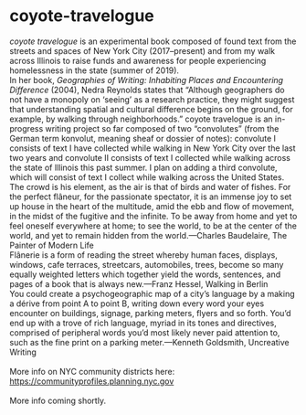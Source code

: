 # coyote-travelogue

<i>coyote travelogue</i> is an experimental book composed of found text from the streets and spaces of New York City (2017–present) and from my walk across Illinois to raise funds and awareness for people experiencing homelessness in the state (summer of 2019). 
<br>
In her book, <i>Geographies of Writing: Inhabiting Places and Encountering Difference</i> (2004), Nedra Reynolds states that “Although geographers do not have a monopoly on ‘seeing’ as a research practice, they might suggest that understanding spatial and cultural difference begins on the ground, for example, by walking through neighborhoods.” coyote travelogue is an in-progress writing project so far composed of two “convolutes” (from the German term konvolut, meaning sheaf or dossier of notes): convolute I consists of text I have collected while walking in New York City over the last two years and convolute II consists of text I collected while walking across the state of Illinois this past summer. I plan on adding a third convolute, which will consist of text I collect while walking across the United States.
<br>
The crowd is his element, as the air is that of birds and water of fishes. For the perfect flâneur, for the passionate spectator, it is an immense joy to set up house in the heart of the multitude, amid the ebb and flow of movement, in the midst of the fugitive and the infinite. To be away from home and yet to feel oneself everywhere at home; to see the world, to be at the center of the world, and yet to remain hidden from the world.—Charles Baudelaire, The Painter of Modern Life
<br>
Flânerie is a form of reading the street whereby human faces, displays, windows, cafe terraces, streetcars, automobiles, trees, become so many equally weighted letters which together yield the words, sentences, and pages of a book that is always new.—Franz Hessel, Walking in Berlin
<br>
You could create a psychogeographic map of a city’s language by a making a dérive from point A to point B, writing down every word your eyes encounter on buildings, signage, parking meters, flyers and so forth. You’d end up with a trove of rich language, myriad in its tones and directives, comprised of peripheral words you’d most likely never paid attention to, such as the fine print on a parking meter.—Kenneth Goldsmith, Uncreative Writing
<br>
<br>
More info on NYC community districts here: https://communityprofiles.planning.nyc.gov<br>
<br>
More info coming shortly. 
